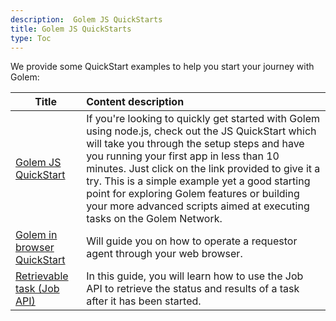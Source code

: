 ```yaml
---
description:  Golem JS QuickStarts
title: Golem JS QuickStarts
type: Toc
---
```



We provide some QuickStart examples to help you start your journey with Golem:

|Title                  |   Content  description  |
|-----------------------|:----------------------------------------|
|[Golem JS QuickStart](/docs/creators/javascript/quickstarts/quickstart) | If you're looking to quickly get started with Golem using node.js, check out the JS QuickStart which will take you through the setup steps and have you running your first app in less than 10 minutes. Just click on the link provided to give it a try. This is a simple example yet a good starting point for exploring Golem features or building your more advanced scripts aimed at executing tasks on the Golem Network. |
|[Golem in browser QuickStart](/docs/creators/javascript/quickstarts/golem-in-a-browser)   | Will guide you on how to operate a requestor agent through your web browser.    |
| [Retrievable task (Job API)](/docs/creators/javascript/quickstarts/retrievable-task) | In this guide, you will learn how to use the Job API to retrieve the status and results of a task after it has been started. |




